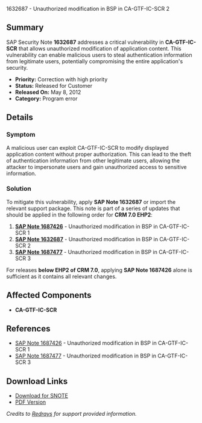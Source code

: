 1632687 - Unauthorized modification in BSP in CA-GTF-IC-SCR 2

## Summary

SAP Security Note **1632687** addresses a critical vulnerability in **CA-GTF-IC-SCR** that allows unauthorized modification of application content. This vulnerability can enable malicious users to steal authentication information from legitimate users, potentially compromising the entire application's security.

- **Priority:** Correction with high priority
- **Status:** Released for Customer
- **Released On:** May 8, 2012
- **Category:** Program error

## Details

### Symptom

A malicious user can exploit CA-GTF-IC-SCR to modify displayed application content without proper authorization. This can lead to the theft of authentication information from other legitimate users, allowing the attacker to impersonate users and gain unauthorized access to sensitive information.

### Solution

To mitigate this vulnerability, apply **SAP Note 1632687** or import the relevant support package. This note is part of a series of updates that should be applied in the following order for **CRM 7.0 EHP2**:

1. **[SAP Note 1687426](https://me.sap.com/notes/1687426)** - Unauthorized modification in BSP in CA-GTF-IC-SCR 1
2. **[SAP Note 1632687](https://me.sap.com/notes/1632687)** - Unauthorized modification in BSP in CA-GTF-IC-SCR 2
3. **[SAP Note 1687477](https://me.sap.com/notes/1687477)** - Unauthorized modification in BSP in CA-GTF-IC-SCR 3

For releases **below EHP2 of CRM 7.0**, applying **SAP Note 1687426** alone is sufficient as it contains all relevant changes.

## Affected Components

- **CA-GTF-IC-SCR**

## References

- [SAP Note 1687426](https://me.sap.com/notes/1687426) - Unauthorized modification in BSP in CA-GTF-IC-SCR 1
- [SAP Note 1687477](https://me.sap.com/notes/1687477) - Unauthorized modification in BSP in CA-GTF-IC-SCR 3

## Download Links

- [Download for SNOTE](https://notesdownloads.sap.com/note/0040000009693892017)
- [PDF Version](https://userapps.support.sap.com/sap/support/sfm/notes/print/0001632687?language=en-US&token=F077C1D3700480C5B941FC99AAF71481)

*Credits to [Redrays](https://redrays.io) for support provided information.*